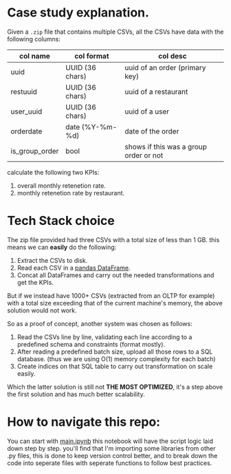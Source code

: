 # Case study explanation.
Given a `.zip` file that contains multiple CSVs, all the CSVs have data with the following columns:

| col name       | col format      | col desc                               |
|----------------|-----------------|----------------------------------------|
| uuid           | UUID (36 chars) | uuid of an order (primary key)         |
| restuuid       | UUID (36 chars) | uuid of a restaurant                   |
| user_uuid      | UUID (36 chars) | uuid of a user                         |
| orderdate      | date (%Y-%m-%d) | date of the order                      |
| is_group_order | bool            | shows if this was a group order or not |

calculate the following two KPIs:
1. overall monthly retenetion rate.
2. monthly retenetion rate by restaurant.

# Tech Stack choice
The zip file provided had three CSVs with a total size of less than 1 GB. this means we can **easily** do the following:
1. Extract the CSVs to disk.
2. Read each CSV in a [pandas DataFrame](https://pandas.pydata.org/).
3. Concat all DataFrames and carry out the needed transformations and get the KPIs.

But if we instead have 1000+ CSVs (extracted from an OLTP for example) with a total size exceeding that of the current machine's memory, the above solution would not work.

So as a proof of concept, another system was chosen as follows:
1. Read the CSVs line by line, validating each line according to a predefined schema and constraints (format mostly).
2. After reading a predefined batch size, upload all those rows to a SQL database. (thus we are using O(1) memory complexity for each batch)
3. Create indices on that SQL table to carry out transformation on scale easily.

Which the latter solution is still not **THE MOST OPTIMIZED**, it's a step above the first solution and has much better scalability.

# How to navigate this repo:
You can start with [main.ipynb](https://github.com/AndrewBasem1/Restaurant-retention-rate---data-engineering-case-study/blob/main/main.ipynb) this notebook will have the script logic laid down step by step. you'll find that I'm importing some libraries from other .py files, this is done to keep version control better, and to break down the code into seperate files with seperate functions to follow best practices.
